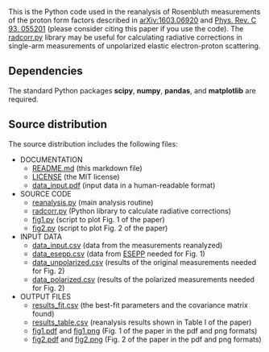This is the Python code used in the reanalysis of Rosenbluth measurements of the proton form factors described in [arXiv:1603.06920](https://arxiv.org/abs/1603.06920) and [Phys. Rev. C 93, 055201](https://doi.org/10.1103/PhysRevC.93.055201) (please consider citing this paper if you use the code). The [radcorr.py](radcorr.py) library may be useful for calculating radiative corrections in single-arm measurements of unpolarized elastic electron-proton scattering.

## Dependencies

The standard Python packages **scipy**, **numpy**, **pandas**, and **matplotlib** are required.

## Source distribution

The source distribution includes the following files:

* DOCUMENTATION
  * [README.md](README.md) (this markdown file)
  * [LICENSE](LICENSE) (the MIT license)
  * [data_input.pdf](data_input.pdf) (input data in a human-readable format)
* SOURCE CODE
  * [reanalysis.py](reanalysis.py) (main analysis routine)
  * [radcorr.py](radcorr.py) (Python library to calculate radiative corrections)
  * [fig1.py](fig1.py) (script to plot Fig. 1 of the paper)
  * [fig2.py](fig2.py) (script to plot Fig. 2 of the paper)
* INPUT DATA
  * [data_input.csv](data_input.csv) (data from the measurements reanalyzed)
  * [data_esepp.csv](data_esepp.csv) (data from [ESEPP](https://github.com/gramolin/esepp/) needed for Fig. 1)
  * [data_unpolarized.csv](data_unpolarized.csv) (results of the original measurements needed for Fig. 2)
  * [data_polarized.csv](data_polarized.csv) (results of the polarized measurements needed for Fig. 2)
* OUTPUT FILES
  * [results_fit.csv](results_fit.csv) (the best-fit parameters and the covariance matrix found)
  * [results_table.csv](results_table.csv) (reanalysis results shown in Table I of the paper)
  * [fig1.pdf](fig1.pdf) and [fig1.png](fig1.png) (Fig. 1 of the paper in the pdf and png formats)
  * [fig2.pdf](fig2.pdf) and [fig2.png](fig2.png) (Fig. 2 of the paper in the pdf and png formats)
